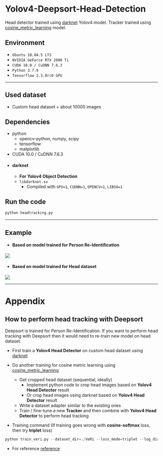 # Yolov4-Deepsort-Head-Detection

Head detector trained using [darknet](https://github.com/AlexeyAB/darknet) Yolov4 model. Tracker trained using [cosine_metric_learning](https://github.com/nwojke/cosine_metric_learning) model.

## Environment
- `Ubuntu 18.04.5 LTS`
- `NVIDIA GeForce RTX 2080 Ti`
- `CUDA 10.0 / CuDNN 7.6.3`
- `Python 3.7.9`
- `Tensorflow 2.3.0rc0 GPU`

---

## Used dataset
- Custom head dataset \+ about 10000 images

## Dependencies
- python
    - opencv-python, numpy, scipy
    - tensorflow
    - matplotlib
- CUDA 10.0 / CuDNN 7.6.3
- #### darknet
    - **For Yolov4 Object Detection**
    - `libdarknet.so`
        - Compiled with `GPU=1`, `CUDNN=1`, `OPENCV=1`, `LIBSO=1`


## Run the code

```python
python headtracking.py
```

---

## Example
- #### Based on model trained for Person Re-Identification

![](test-output.gif)

- #### Based on model trained for Head dataset

![](test-output-head.gif)

---

# Appendix

## How to perform head tracking with Deepsort

Deepsort is trained for Person Re-Identification. If you want to perform head tracking with Deepsort then it would need to re-train new model on head dataset.

- First train a **Yolov4 Head Detector** on custom head dataset using [darknet](https://github.com/AlexeyAB/darknet)
- Do another training for cosine metric learning using [cosine_metric_learning](https://github.com/nwojke/cosine_metric_learning)
    - Get cropped head dataset (sequential, ideally)
        - Implement python code to crop head images based on **Yolov4 Head Detector** result
        - Or crop head images using darknet based on **Yolov4 Head Detector** result
    - Write a dataset adapter similar to the existing ones
    - Train / fine-tune a new **Tracker** and then combine with **Yolov4 Head Detector** to perform head tracking

- Training command (If training goes wrong with **cosine-softmax** loss, then try **triplet** loss)

```python
python train_veri.py --dataset_dir=./VeRi --loss_mode=triplet --log_dir=./output/head/ --run_id=triplet
```

- For reference [reference](https://github.com/nwojke/cosine_metric_learning/issues/46)



